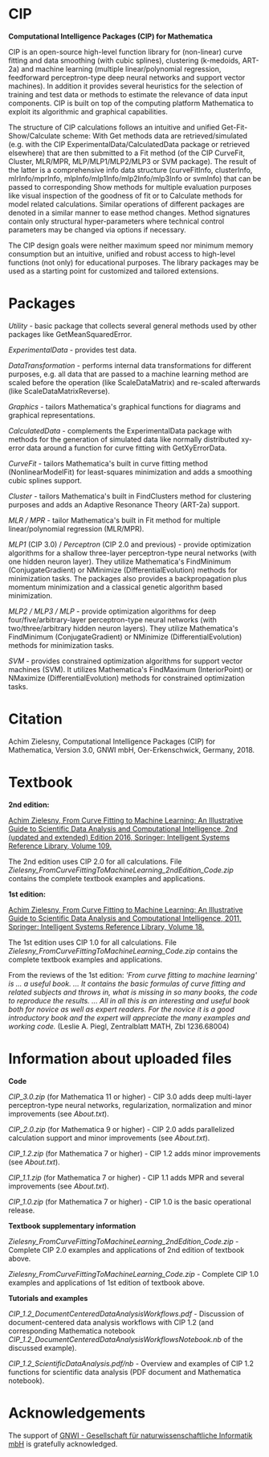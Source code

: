 # CIP
**Computational Intelligence Packages (CIP) for Mathematica**

CIP is an open-source high-level function library for (non-linear) curve fitting and data smoothing (with cubic splines), clustering (k-medoids, ART-2a) and machine learning (multiple linear/polynomial regression, feedforward perceptron-type deep neural networks and support vector machines). In addition it provides several heuristics for the selection of training and test data or methods to estimate the relevance of data input components. CIP is built on top of the computing platform Mathematica to exploit its algorithmic and graphical capabilities.

The structure of CIP calculations follows an intuitive and unified Get-Fit-Show/Calculate scheme: With Get methods data are retrieved/simulated (e.g. with the CIP ExperimentalData/CalculatedData package or retrieved elsewhere) that are then submitted to a Fit method (of the CIP CurveFit, Cluster, MLR/MPR, MLP/MLP1/MLP2/MLP3 or SVM package). The result of the latter is a comprehensive info data structure (curveFitInfo, clusterInfo, mlrInfo/mprInfo, mlpInfo/mlp1Info/mlp2Info/mlp3Info or svmInfo) that can be passed to corresponding Show methods for multiple evaluation purposes like visual inspection of the goodness of fit or to Calculate methods for model related calculations. Similar operations of different packages are denoted in a similar manner to ease method changes. Method signatures contain only structural hyper-parameters where technical control parameters may be changed via options if necessary.

The CIP design goals were neither maximum speed nor minimum memory consumption but an intuitive, unified and robust access to high-level functions (not only) for educational purposes. The library packages may be used as a starting point for customized and tailored extensions.

# Packages
*Utility* - basic package that collects several general methods used by other packages like GetMeanSquaredError.

*ExperimentalData* - provides test data.

*DataTransformation* - performs internal data transformations for different purposes, e.g. all data that are passed to a machine learning method are scaled before the operation (like ScaleDataMatrix) and re-scaled afterwards (like ScaleDataMatrixReverse).

*Graphics* - tailors Mathematica's graphical functions for diagrams and graphical representations.

*CalculatedData* - complements the ExperimentalData package with methods for the generation of simulated data like normally distributed xy-error data around a function for curve fitting with GetXyErrorData.

*CurveFit* - tailors Mathematica's built in curve fitting method (NonlinearModelFit) for least-squares minimization and adds a smoothing cubic splines support.

*Cluster* - tailors Mathematica's built in FindClusters method for clustering purposes and adds an Adaptive Resonance Theory (ART-2a) support.

*MLR / MPR* - tailor Mathematica's built in Fit method for multiple linear/polynomial regression (MLR/MPR).

*MLP1* (CIP 3.0) / *Perceptron* (CIP 2.0 and previous) - provide optimization algorithms for a shallow three-layer perceptron-type neural networks (with one hidden neuron layer). They utilize Mathematica's FindMinimum (ConjugateGradient) or NMinimize (DifferentialEvolution) methods for minimization tasks. The packages also provides a backpropagation plus momentum minimization and a classical genetic algorithm based minimization.

*MLP2 / MLP3 / MLP* - provide optimization algorithms for deep four/five/arbitrary-layer perceptron-type neural networks (with two/three/arbitrary hidden neuron layers). They utilize Mathematica's FindMinimum (ConjugateGradient) or NMinimize (DifferentialEvolution) methods for minimization tasks.

*SVM* - provides constrained optimization algorithms for support vector machines (SVM). It utilizes Mathematica's FindMaximum (InteriorPoint) or NMaximize (DifferentialEvolution) methods for constrained optimization tasks.

# Citation

Achim Zielesny, Computational Intelligence Packages (CIP) for Mathematica, Version 3.0, GNWI mbH, Oer-Erkenschwick, Germany, 2018.

# Textbook
**2nd edition:**

[Achim Zielesny, From Curve Fitting to Machine Learning: An Illustrative Guide to Scientific Data Analysis and Computational Intelligence, 2nd (updated and extended) Edition 2016, Springer: Intelligent Systems Reference Library, Volume 109.](https://dx.doi.org/10.1007/978-3-319-32545-3)

The 2nd edition uses CIP 2.0 for all calculations. File *Zielesny_FromCurveFittingToMachineLearning_2ndEdition_Code.zip* contains the complete textbook examples and applications.

**1st edition:**

[Achim Zielesny, From Curve Fitting to Machine Learning: An Illustrative Guide to Scientific Data Analysis and Computational Intelligence, 2011, Springer: Intelligent Systems Reference Library, Volume 18.](http://dx.doi.org/10.1007/978-3-642-21280-2)

The 1st edition uses CIP 1.0 for all calculations. File *Zielesny_FromCurveFittingToMachineLearning_Code.zip* contains the complete textbook examples and applications.

From the reviews of the 1st edition: *'From curve fitting to machine learning' is ... a useful book. ... It contains the basic formulas of curve fitting and related subjects and throws in, what is missing in so many books, the code to reproduce the results. ... All in all this is an interesting and useful book both for novice as well as expert readers. For the novice it is a good introductory book and the expert will appreciate the many examples and working code.* (Leslie A. Piegl, Zentralblatt MATH, Zbl 1236.68004)

# Information about uploaded files
**Code**

*CIP_3.0.zip* (for Mathematica 11 or higher) - CIP 3.0 adds deep multi-layer perceptron-type neural networks, regularization, normalization and minor improvements (see *About.txt*).

*CIP_2.0.zip* (for Mathematica 9 or higher) - CIP 2.0 adds parallelized calculation support and minor improvements (see *About.txt*).

*CIP_1.2.zip* (for Mathematica 7 or higher) - CIP 1.2 adds minor improvements (see *About.txt*).

*CIP_1.1.zip* (for Mathematica 7 or higher) - CIP 1.1 adds MPR and several improvements (see *About.txt*).

*CIP_1.0.zip* (for Mathematica 7 or higher) - CIP 1.0 is the basic operational release.

**Textbook supplementary information**

*Zielesny_FromCurveFittingToMachineLearning_2ndEdition_Code.zip* - Complete CIP 2.0 examples and applications of 2nd edition of textbook above.

*Zielesny_FromCurveFittingToMachineLearning_Code.zip* - Complete CIP 1.0 examples and applications of 1st edition of textbook above.

**Tutorials and examples**

*CIP_1.2_DocumentCenteredDataAnalysisWorkflows.pdf* - Discussion of document-centered data analysis workflows with CIP 1.2 (and corresponding Mathematica notebook *CIP_1.2_DocumentCenteredDataAnalysisWorkflowsNotebook.nb* of the discussed example).

*CIP_1.2_ScientificDataAnalysis.pdf/nb* - Overview and examples of CIP 1.2 functions for scientific data analysis (PDF document and Mathematica notebook).

# Acknowledgements
The support of [GNWI - Gesellschaft für naturwissenschaftliche Informatik mbH](http://www.gnwi.de) is gratefully acknowledged.
